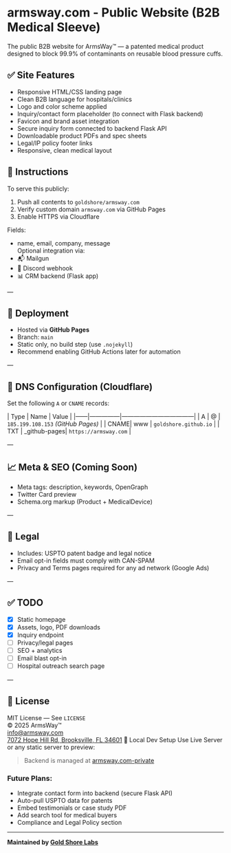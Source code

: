 # armsway.com - Public Website (B2B Medical Sleeve)

The public B2B website for ArmsWay™ — a patented medical product designed to block 99.9% of contaminants on reusable blood pressure cuffs.

## ✅ Site Features
- Responsive HTML/CSS landing page
- Clean B2B language for hospitals/clinics
- Logo and color scheme applied
- Inquiry/contact form placeholder (to connect with Flask backend)
- Favicon and brand asset integration
- Secure inquiry form connected to backend Flask API
- Downloadable product PDFs and spec sheets
- Legal/IP policy footer links
- Responsive, clean medical layout

## 🧠 Instructions
To serve this publicly:
1. Push all contents to `goldshore/armsway.com`
2. Verify custom domain `armsway.com` via GitHub Pages
3. Enable HTTPS via Cloudflare

Fields:
- name, email, company, message  
Optional integration via:
- 📬 Mailgun
- 💬 Discord webhook
- 📊 CRM backend (Flask app)

—

## 🚀 Deployment

- Hosted via **GitHub Pages**
- Branch: `main`
- Static only, no build step (use `.nojekyll`)
- Recommend enabling GitHub Actions later for automation

—

## 📌 DNS Configuration (Cloudflare)

Set the following `A` or `CNAME` records:

| Type | Name         | Value                              |
|——|—————|————————————|
| A    | @            | `185.199.108.153` *(GitHub Pages)* |
| CNAME| www          | `goldshore.github.io`              |
| TXT  | _github-pages| `https://armsway.com`              |

—

## 📈 Meta & SEO (Coming Soon)

- Meta tags: description, keywords, OpenGraph  
- Twitter Card preview
- Schema.org markup (Product + MedicalDevice)

—

## 📌 Legal

- Includes: USPTO patent badge and legal notice
- Email opt-in fields must comply with CAN-SPAM
- Privacy and Terms pages required for any ad network (Google Ads)

—

## ✅ TODO

- [x] Static homepage
- [x] Assets, logo, PDF downloads
- [x] Inquiry endpoint
- [ ] Privacy/legal pages
- [ ] SEO + analytics
- [ ] Email blast opt-in
- [ ] Hospital outreach search page

—

## 📜 License

MIT License — See `LICENSE`  
© 2025 ArmsWay™  
[info@armsway.com](mailto:info@armsway.com)  
[7072 Hope Hill Rd, Brooksville, FL 34601](https://maps.google.com/?q=7072+Hope+Hill+Rd,+Brooksville,+FL) 🧪 Local Dev Setup
Use Live Server or any static server to preview:

> Backend is managed at [armsway.com-private](https://github.com/goldshore/armsway.com-private)

### Future Plans:
- Integrate contact form into backend (secure Flask API)
- Auto-pull USPTO data for patents
- Embed testimonials or case study PDF
- Add search tool for medical buyers
- Compliance and Legal Policy section

---
**Maintained by [Gold Shore Labs](https://goldshore.foundation)**




